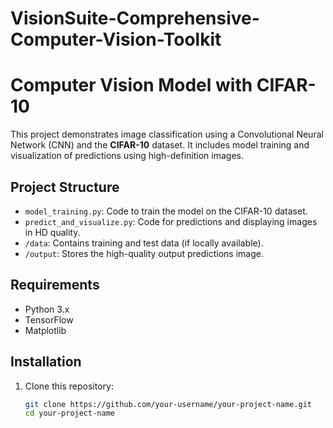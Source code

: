 # VisionSuite-Comprehensive-Computer-Vision-Toolkit
# Computer Vision Model with CIFAR-10

This project demonstrates image classification using a Convolutional Neural Network (CNN) and the **CIFAR-10** dataset. It includes model training and visualization of predictions using high-definition images.

## Project Structure
- `model_training.py`: Code to train the model on the CIFAR-10 dataset.
- `predict_and_visualize.py`: Code for predictions and displaying images in HD quality.
- `/data`: Contains training and test data (if locally available).
- `/output`: Stores the high-quality output predictions image.

## Requirements
- Python 3.x
- TensorFlow
- Matplotlib

## Installation
1. Clone this repository:
   ```bash
   git clone https://github.com/your-username/your-project-name.git
   cd your-project-name
